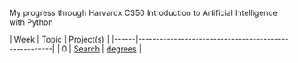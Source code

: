 My progress through Harvardx CS50 Introduction to Artificial Intelligence with Python

| Week | Topic               |   Project(s)                   | 
|------|------------------------------------------------------|
|   0  | [Search](0.Search/) |   [degrees](0.Search/degrees/) |